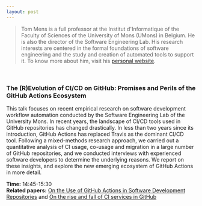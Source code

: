 ```yaml
---
layout: post
---
```


> Tom Mens is a full professor at the Institut d'Informatique of the Faculty of Sciences of the University of Mons (UMons) in Belgium.
He is also the director of the Software Engineering Lab.
His research interests are centered in the formal foundations of software engineering and the study and creation of automated tools to support it.
To know more about him, visit his [personal website](http://informatique.umons.ac.be/perso/Mens.Tom/).

<br>

### The (R)Evolution of CI/CD on GitHub: Promises and Perils of the GitHub Actions Ecosystem

This talk focuses on recent empirical research on software development workflow automation conducted by the Software Engineering Lab of the University Mons.
In recent years, the landscape of CI/CD tools used in GitHub repositories has changed drastically.
In less than two years since its introduction, GitHub Actions has replaced Travis as the dominant CI/CD tool.
Following a mixed-methods research approach, we carried out a quantitative analysis of CI usage, co-usage and migration in a large number of GitHub repositories, and we conducted interviews with experienced software developers to determine the underlying reasons.
We report on these insights, and explore the new emerging ecosystem of GitHub Actions in more detail.

**Time:** 14:45-15:30 <br>
**Related papers:** [On the Use of GitHub Actions in Software Development Repositories](https://ieeexplore.ieee.org/document/9978190) and [On the rise and fall of CI services in GitHub](https://ieeexplore.ieee.org/document/9825792)
